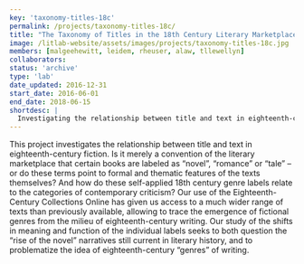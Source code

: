 ```yaml
---
key: 'taxonomy-titles-18c'
permalink: /projects/taxonomy-titles-18c/
title: "The Taxonomy of Titles in the 18th Century Literary Marketplace"
image: /litlab-website/assets/images/projects/taxonomy-titles-18c.jpg
members: [malgeehewitt, leidem, rheuser, alaw, tllewellyn]
collaborators:
status: 'archive'
type: 'lab'
date_updated: 2016-12-31
start_date: 2016-06-01
end_date: 2018-06-15
shortdesc: |
  Investigating the relationship between title and text in eighteenth-century fiction
---
```


This project investigates the relationship between title and text in eighteenth-century fiction. Is it merely a convention of the literary marketplace that certain books are labeled as “novel”, “romance” or “tale” – or do these terms point to formal and thematic features of the texts themselves? And how do these self-applied 18th century genre labels relate to the categories of contemporary criticism? Our use of the Eighteenth-Century Collections Online has given us access to a much wider range of texts than previously available, allowing to trace the emergence of fictional genres from the milieu of eighteenth-century writing. Our study of the shifts in meaning and function of the individual labels seeks to both question the “rise of the novel” narratives still current in literary history, and to problematize the idea of eighteenth-century “genres” of writing.
